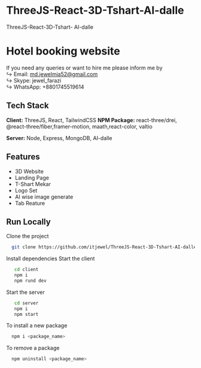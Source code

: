 # ThreeJS-React-3D-Tshart-AI-dalle
ThreeJS-React-3D-Tshart- AI-dalle
# Hotel booking website

If you need any queries or want to hire me please inform me by \
↪️ Email: md.jewelmia52@gmail.com \
↪️ Skype: jewel_farazi \
↪️ WhatsApp: +8801745519614



## Tech Stack

**Client:** ThreeJS, React, TailwindCSS
**NPM Package:** react-three/drei, @react-three/fiber,framer-motion, maath,react-color, valtio

**Server:** Node, Express, MongoDB, AI-dalle


## Features

- 3D Website
- Landing Page
- T-Shart Mekar
- Logo Set
- AI wise image generate
- Tab Reature

## Run Locally

Clone the project

```bash
  git clone https://github.com/itjewel/ThreeJS-React-3D-Tshart-AI-dalle.git
```


Install dependencies
Start the client
```bash
   cd client
   npm i
   npm rund dev
```

Start the server

```bash
   cd server
   npm i
   npm start
```
To install a new package

```bash
  npm i <package_name>
```
To remove a package

```bash
  npm uninstall <package_name>
```


